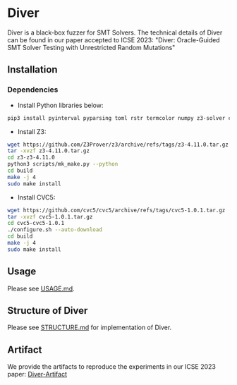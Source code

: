# Diver
Diver is a black-box fuzzer for SMT Solvers. The technical details of Diver can be found in our paper accepted to ICSE 2023: "Diver: Oracle-Guided SMT Solver Testing with Unrestricted Random Mutations"

## Installation

### Dependencies 
* Install Python libraries below:
```bash
pip3 install pyinterval pyparsing toml rstr termcolor numpy z3-solver cvc5
```

* Install Z3:
```bash
wget https://github.com/Z3Prover/z3/archive/refs/tags/z3-4.11.0.tar.gz
tar -xvzf z3-4.11.0.tar.gz
cd z3-z3-4.11.0
python3 scripts/mk_make.py --python
cd build
make -j 4
sudo make install
```

* Install CVC5:
```bash
wget https://github.com/cvc5/cvc5/archive/refs/tags/cvc5-1.0.1.tar.gz
tar -xvzf cvc5-1.0.1.tar.gz
cd cvc5-cvc5-1.0.1
./configure.sh --auto-download
cd build
make -j 4 
sudo make install
```

## Usage
Please see [USAGE.md](./USAGE.md).

## Structure of Diver
Please see [STRUCTURE.md](https://github.com/kupl/Diver/blob/main/STRUCTURE.md) for implementation of Diver.

## Artifact
We provide the artifacts to reproduce the experiments in our ICSE 2023 paper: [Diver-Artifact](https://github.com/kupl/Diver-Artifact)
